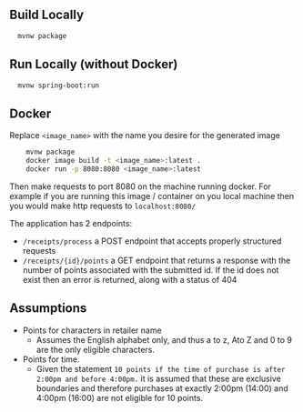 ## Build Locally

```bash
  mvnw package
```

## Run Locally (without Docker)

```bash
  mvnw spring-boot:run
```

## Docker

Replace `<image_name>` with the name you desire for the generated image

```bash
    mvnw package
    docker image build -t <image_name>:latest .
    docker run -p 8080:8080 <image_name>:latest
```

Then make requests to port 8080 on the machine running docker. For example if you are running this image / container on you local machine then you would make http requests to `localhost:8080/`

The application has 2 endpoints:
- `/receipts/process` a POST endpoint that accepts properly structured requests
- `/receipts/{id}/points` a GET endpoint that returns a response with the number of points associated with the submitted id. If the id does not exist then an error is returned, along with a status of 404

## Assumptions

- Points for characters in retailer name
  - Assumes the English alphabet only, and thus a to z, Ato Z and 0 to 9 are the only eligible characters.
- Points for time.
  - Given the statement `10 points if the time of purchase is after 2:00pm and before 4:00pm.` it is assumed that these are exclusive boundaries and therefore purchases at exactly 2:00pm (14:00) and 4:00pm (16:00) are not eligible for 10 points. 